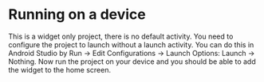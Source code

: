 # Running on a device #

This is a widget only project, there is no default activity. You need to
configure the project to launch without a launch activity. You can do this in
Android Studio by Run -> Edit Configurations -> Launch Options: Launch ->
Nothing. Now run the project on your device and you should be able to add the
widget to the home screen.